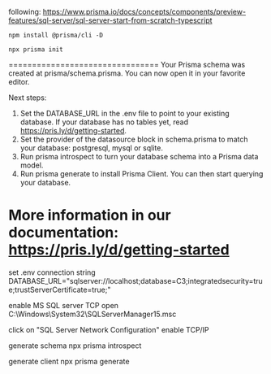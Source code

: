 following: https://www.prisma.io/docs/concepts/components/preview-features/sql-server/sql-server-start-from-scratch-typescript

```
npm install @prisma/cli -D
```

```
npx prisma init
```


================================
Your Prisma schema was created at prisma/schema.prisma.
  You can now open it in your favorite editor.

Next steps:
1. Set the DATABASE_URL in the .env file to point to your existing database. If your database has no tables yet, read https://pris.ly/d/getting-started.
2. Set the provider of the datasource block in schema.prisma to match your database: postgresql, mysql or sqlite.
3. Run prisma introspect to turn your database schema into a Prisma data model.
4. Run prisma generate to install Prisma Client. You can then start querying your database.

More information in our documentation:
https://pris.ly/d/getting-started
==================================

set .env connection string 
  DATABASE_URL="sqlserver://localhost;database=C3;integratedsecurity=true;trustServerCertificate=true;"

enable MS SQL server TCP
  open C:\Windows\System32\SQLServerManager15.msc

  click on "SQL Server Network Configuration"
  enable TCP/IP

generate schema
  npx prisma introspect

generate client
  npx prisma generate
